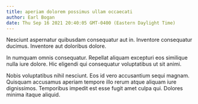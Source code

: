 ```yaml
---
title: aperiam dolorem possimus ullam occaecati
author: Earl Bogan
date: Thu Sep 16 2021 20:40:05 GMT-0400 (Eastern Daylight Time)
---
```

Nesciunt aspernatur quibusdam consequatur aut in. Inventore consequatur ducimus. Inventore aut doloribus dolore.

 In numquam omnis consequatur. Repellat aliquam excepturi eos similique nulla iure dolore. Hic eligendi qui consequatur voluptatibus ut sit animi.

 Nobis voluptatibus nihil nesciunt. Eos id vero accusantium sequi magnam. Quisquam accusamus aperiam tempore illo rerum atque aliquam iure dignissimos. Temporibus impedit est esse fugit amet culpa qui. Dolores minima itaque aliquid.